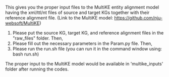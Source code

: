 This gives you the proper input files to the MultiKE entity alignment model having the xml/ttl/nt files of source and target KGs together with their reference alignment file.
(Link to the MultiKE model: https://github.com/nju-websoft/MultiKE)

1. Please put the source KG, target KG, and reference alignment files in the "raw_files" folder. Then,
2. Please fill out the necessary parameters in the Param.py file. Then,
3. Please run the run.sh file (you can run it in the command window using: bash run.sh)

The proper input to the MultiKE model would be available in 'multike_inputs' folder after running the codes.
